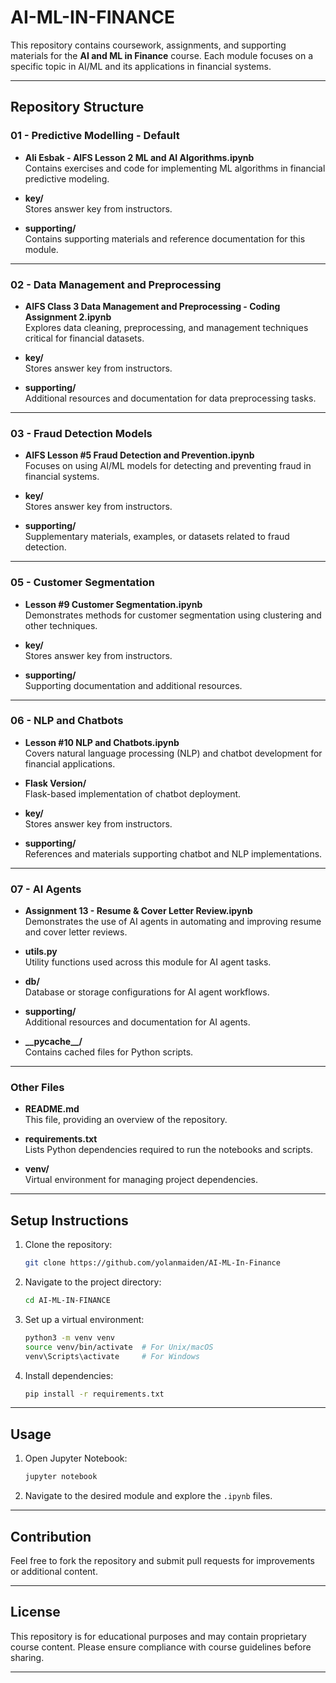 # AI-ML-IN-FINANCE

This repository contains coursework, assignments, and supporting materials for the **AI and ML in Finance** course. Each module focuses on a specific topic in AI/ML and its applications in financial systems.

---

## Repository Structure

### 01 - Predictive Modelling - Default
- **Ali Esbak - AIFS Lesson 2 ML and AI Algorithms.ipynb**  
  Contains exercises and code for implementing ML algorithms in financial predictive modeling.

- **key/**  
  Stores answer key from instructors.

- **supporting/**  
  Contains supporting materials and reference documentation for this module.

---

### 02 - Data Management and Preprocessing
- **AIFS Class 3 Data Management and Preprocessing - Coding Assignment 2.ipynb**  
  Explores data cleaning, preprocessing, and management techniques critical for financial datasets.

- **key/**  
  Stores answer key from instructors.

- **supporting/**  
  Additional resources and documentation for data preprocessing tasks.

---

### 03 - Fraud Detection Models
- **AIFS Lesson #5 Fraud Detection and Prevention.ipynb**  
  Focuses on using AI/ML models for detecting and preventing fraud in financial systems.

- **key/**  
  Stores answer key from instructors.

- **supporting/**  
  Supplementary materials, examples, or datasets related to fraud detection.

---

### 05 - Customer Segmentation
- **Lesson #9 Customer Segmentation.ipynb**  
  Demonstrates methods for customer segmentation using clustering and other techniques.

- **key/**  
  Stores answer key from instructors.

- **supporting/**  
  Supporting documentation and additional resources.

---

### 06 - NLP and Chatbots
- **Lesson #10 NLP and Chatbots.ipynb**  
  Covers natural language processing (NLP) and chatbot development for financial applications.

- **Flask Version/**  
  Flask-based implementation of chatbot deployment.

- **key/**  
  Stores answer key from instructors.

- **supporting/**  
  References and materials supporting chatbot and NLP implementations.

---

### 07 - AI Agents
- **Assignment 13 - Resume & Cover Letter Review.ipynb**  
  Demonstrates the use of AI agents in automating and improving resume and cover letter reviews.

- **utils.py**  
  Utility functions used across this module for AI agent tasks.

- **db/**  
  Database or storage configurations for AI agent workflows.

- **supporting/**  
  Additional resources and documentation for AI agents.

- **\_\_pycache\_\_/**  
  Contains cached files for Python scripts.

---

### Other Files
- **README.md**  
  This file, providing an overview of the repository.

- **requirements.txt**  
  Lists Python dependencies required to run the notebooks and scripts.

- **venv/**  
  Virtual environment for managing project dependencies.

---

## Setup Instructions
1. Clone the repository:
   ```bash
   git clone https://github.com/yolanmaiden/AI-ML-In-Finance
   ```
2. Navigate to the project directory:
   ```bash
   cd AI-ML-IN-FINANCE
   ```
3. Set up a virtual environment:
   ```bash
   python3 -m venv venv
   source venv/bin/activate  # For Unix/macOS
   venv\Scripts\activate     # For Windows
   ```
4. Install dependencies:
   ```bash
   pip install -r requirements.txt
   ```

---

## Usage
1. Open Jupyter Notebook:
   ```bash
   jupyter notebook
   ```
2. Navigate to the desired module and explore the `.ipynb` files.

---

## Contribution
Feel free to fork the repository and submit pull requests for improvements or additional content.

---

## License
This repository is for educational purposes and may contain proprietary course content. Please ensure compliance with course guidelines before sharing.

--- 